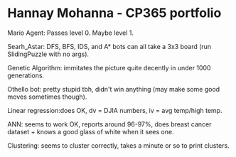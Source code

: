 # Hannay Mohanna - CP365 portfolio

Mario Agent: Passes level 0. Maybe level 1.

Searh_Astar:  DFS, BFS, IDS, and A* bots can all take a 3x3 board (run SlidingPuzzle with no args).

Genetic Algorithm: immitates the picture quite decently in under 1000 generations.

Othello bot: pretty stupid tbh, didn't win anything (may make some good moves sometimes though).

Linear regression:does OK,  dv = DJIA numbers, iv = avg temp/high temp.

ANN: seems to work OK, reports around 96-97%, does breast cancer dataset + knows a good glass of white when it sees one.

Clustering: seems to cluster correctly, takes a minute or so to print clusters.




 














